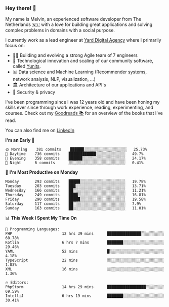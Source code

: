 ### Hey there! 👋

My name is Melvin, an experienced software developer from The Netherlands 🇳🇱 with a love for building great applications and solving complex problems in domains with a social purpose. 

I currently work as a lead engineer at [Yard Digital Agency](https://github.com/yardinternet) where I primarily focus on:

* 👏🏼 Building and evolving a strong Agile team of 7 engineers
* 🚀 Technological innovation and scaling of our community software, called [Yunits](https://www.yunits.com/).
* 📊 Data science and Machine Learning (Recommender systems, network analysis, NLP, visualization, ...)
* 🏛 Architecture of our applications and API's
* 🔐 Security & privacy

I've been programming since I was 12 years old and have been honing my skills ever since through work experience, reading, experimenting, and courses.
Check out my [Goodreads 📚](https://goodreads.com/melvinkoopmans) for an overview of the books that I've read. 

You can also find me on [LinkedIn](https://www.linkedin.com/in/melvinkoopmans)

<!--START_SECTION:waka-->
**I'm an Early 🐤** 

```text
🌞 Morning    381 commits    ██████░░░░░░░░░░░░░░░░░░░   25.73% 
🌆 Daytime    736 commits    ████████████░░░░░░░░░░░░░   49.7% 
🌃 Evening    358 commits    ██████░░░░░░░░░░░░░░░░░░░   24.17% 
🌙 Night      6 commits      ░░░░░░░░░░░░░░░░░░░░░░░░░   0.41%

```
📅 **I'm Most Productive on Monday** 

```text
Monday       293 commits    █████░░░░░░░░░░░░░░░░░░░░   19.78% 
Tuesday      203 commits    ███░░░░░░░░░░░░░░░░░░░░░░   13.71% 
Wednesday    166 commits    ██░░░░░░░░░░░░░░░░░░░░░░░   11.21% 
Thursday     249 commits    ████░░░░░░░░░░░░░░░░░░░░░   16.81% 
Friday       290 commits    █████░░░░░░░░░░░░░░░░░░░░   19.58% 
Saturday     117 commits    ██░░░░░░░░░░░░░░░░░░░░░░░   7.9% 
Sunday       163 commits    ██░░░░░░░░░░░░░░░░░░░░░░░   11.01%

```


📊 **This Week I Spent My Time On** 

```text
💬 Programming Languages: 
PHP                      12 hrs 39 mins      ███████████████░░░░░░░░░░   60.78% 
Kotlin                   6 hrs 7 mins        ███████░░░░░░░░░░░░░░░░░░   29.46% 
YAML                     52 mins             █░░░░░░░░░░░░░░░░░░░░░░░░   4.18% 
TypeScript               22 mins             ░░░░░░░░░░░░░░░░░░░░░░░░░   1.83% 
XML                      16 mins             ░░░░░░░░░░░░░░░░░░░░░░░░░   1.36%

🔥 Editors: 
PhpStorm                 14 hrs 29 mins      █████████████████░░░░░░░░   69.59% 
IntelliJ                 6 hrs 19 mins       ███████░░░░░░░░░░░░░░░░░░   30.41%

```


<!--END_SECTION:waka-->
